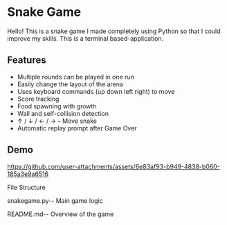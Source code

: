 
# Snake Game

Hello! This is a snake game I made completely using Python so that I could improve my skills. This is a terminal based-application.


## Features

- Multiple rounds can be played in one run
- Easily change the layout of the arena
- Uses keyboard commands (up down left right) to move
- Score tracking
- Food spawning with growth
- Wall and self-collision detection
- ↑ / ↓ / ← / → – Move snake
- Automatic replay prompt after Game Over


## Demo

https://github.com/user-attachments/assets/6e83af93-b949-4838-b060-185a3e9a6516


File Structure


snakegame.py-- Main game logic 

README.md-- Overview of the game


